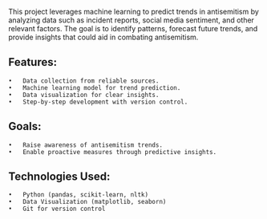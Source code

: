 This project leverages machine learning to predict trends in antisemitism by analyzing data such as incident reports, social media sentiment, and other relevant factors. The goal is to identify patterns, forecast future trends, and provide insights that could aid in combating antisemitism.

## Features:
	•	Data collection from reliable sources.
	•	Machine learning model for trend prediction.
	•	Data visualization for clear insights.
	•	Step-by-step development with version control.

## Goals:
	•	Raise awareness of antisemitism trends.
	•	Enable proactive measures through predictive insights.

## Technologies Used:
	•	Python (pandas, scikit-learn, nltk)
	•	Data Visualization (matplotlib, seaborn)
	•	Git for version control
